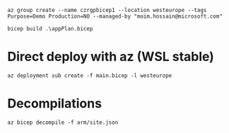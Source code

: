 
```
az group create --name czrgpbicep1 --location westeurope --tags Purpose=Demo Production=NO --managed-by "moim.hossain@microsoft.com"
```

```
bicep build .\appPlan.bicep
```


# Direct deploy with az (WSL stable)

```
az deployment sub create -f main.bicep -l westeurope
```

# Decompilations
```
az bicep decompile -f arm/site.json
```